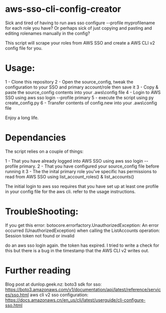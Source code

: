 # aws-sso-cli-config-creator
Sick and tired of having to run aws sso configure --profile myprofilename for each role you have? 
Or perhaps sick of just copying and pasting and editing rolenames manually in the config?

This script will scrape your roles from AWS SSO and create a AWS CLI v2 config file for you.

# Usage:
1 - Clone this repository
2 - Open the source_config, tweak the configuration to your SSO and primary account/role then save it
3 - Copy & paste the source_config contents into your .aws\config file
4 - Login to AWS SSO using aws sso login --profile primary
5 - execute the script using py create_config.py
6 - Transfer contents of config.new into your .aws\config file

Enjoy a long life.

# Dependancies
The script relies on a couple of things:

1 - That you have already logged into AWS SSO using aws sso login --profile primary.
2 - That you have configured your source_config file before running it
3 - The the inital primary role you've specific has permissions to read from AWS SSO using list_account_roles() & list_accounts()

The initial login to aws sso requires that you have set up at least one profile in your config file for the aws cli. refer to the usage instructions.

# TroubleShooting:
If you get this error:
	botocore.errorfactory.UnauthorizedException: An error occurred (UnauthorizedException) when calling the ListAccounts operation: Session token not found or invalid

do an aws sso login again. the token has expired. I tried to write a check for this but there is a bug in the timestamp that the AWS CLI v2 writes out.

# Further reading
Blog post at dunlop.geek.nz: 
boto3 sdk for sso: https://boto3.amazonaws.com/v1/documentation/api/latest/reference/services/sso.html
aws cli v2 sso configuration: https://docs.amazonaws.cn/en_us/cli/latest/userguide/cli-configure-sso.html